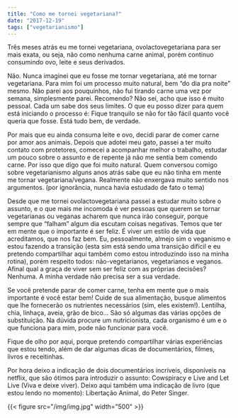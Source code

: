 ```yaml
---
title: "Como me tornei vegetariana?"
date: "2017-12-19"
tags: ["vegetarianismo"]
---
```


Três meses atrás eu me tornei vegetariana, ovolactovegetariana para ser mais exata, ou seja, não como nenhuma carne animal, porém continuo consumindo ovo, leite e seus derivados.

Não. Nunca imaginei que eu fosse me tornar vegetariana, até me tornar vegetariana. Para mim foi um processo muito natural, bem “do dia pra noite” mesmo. Não parei aos pouquinhos, não fui tirando carne uma vez por semana, simplesmente parei. Recomendo? Não sei, acho que isso é muito pessoal. Cada um sabe dos seus limites. O que eu posso dizer para quem está iniciando o processo é: Fique tranquilo se não for tão fácil quanto você queria que fosse. Está tudo bem, de verdade.

Por mais que eu ainda consuma leite e ovo, decidi parar de comer carne por amor aos animais. Depois que adotei meu gato, passei a ter muito contato com protetores, comecei a acompanhar melhor o trabalho, estudar um pouco sobre o assunto e de repente já não me sentia bem comendo carne. Por isso que digo que foi muito natural. Quem conversou comigo sobre vegetarianismo alguns anos atrás sabe que eu não tinha em mente me tornar vegetariana/vegana. Realmente não enxergava muito sentido nos argumentos. (por ignorância, nunca havia estudado de fato o tema)

Desde que me tornei ovolactovegetariana passei a estudar muito sobre o assunto, e o que mais me incomoda é ver pessoas que querem se tornar vegetarianas ou veganas acharem que nunca irão conseguir, porque sempre que “falham” algum dia escutam coisas negativas. Temos que ter em mente que o importante é ser feliz. É viver um estilo de vida que acreditamos, que nos faz bem. Eu, pessoalmente, almejo sim o veganismo e estou fazendo a transição (esta sim está sendo uma transição difícil e eu pretendo compartilhar aqui também como estou introduzindo isso na minha rotina), porém respeito todos: não-vegetarianos, vegetarianos e veganos. Afinal qual a graça de viver sem ser feliz com as próprias decisões? Nenhuma. A minha verdade não precisa ser a sua verdade.  

Se você pretende parar de comer carne, tenha em mente que o mais importante é você estar bem! Cuide de sua alimentação, busque alimentos que lhe fornecerão os nutrientes necessários (sim, eles existem!). Lentilha, chia, linhaça, aveia, grão de bico… São só algumas das várias opções de substituição. Na dúvida procure um nutricionista, cada organismo é um e o que funciona para mim, pode não funcionar para você.

Fique de olho por aqui, porque pretendo compartilhar várias experiências que estou tendo, além de dar algumas dicas de documentários, filmes, livros e receitinhas.

Por hora deixo a indicação de dois documentários incríveis, disponíveis na netflix, que são ótimos para introduzir o assunto: Cowspiracy e Live and Let Live (Viva e deixe viver). Deixo aqui também uma indicação de livro (que estou lendo no momento): Libertação Animal, do Peter Singer.

{{< figure src="/img/img.jpg" width="500" >}}
